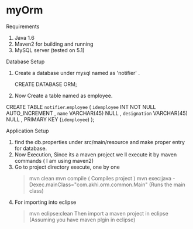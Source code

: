 myOrm
=====

Requirements

1. Java 1.6 
2. Maven2 for building and running
3. MySQL server (tested on 5.1) 

Database Setup

1. Create a database under mysql named as 'notifier' .

	CREATE DATABASE ORM;
	
2. Now Create a table named as employee.

CREATE  TABLE `notifier`.`employee` (
  `idemployee` INT NOT NULL AUTO_INCREMENT ,
  `name` VARCHAR(45) NULL ,
  `designation` VARCHAR(45) NULL ,
  PRIMARY KEY (`idemployee`) );

Application Setup

1. find the db.properties under src/main/resource and make proper entry for database.
2. Now Execution, Since its a maven project we ll execute it by maven commands ( I am using maven2)
3. Go to project directory execute, one by one
	 > mvn clean
	 > mvn compile ( Compiles project )
	 > mvn exec:java -Dexec.mainClass="com.akhi.orm.common.Main" (Runs the main class)
4. For importing into eclipse
	> mvn eclipse:clean
	> Then import a maven project in eclipse (Assuming you have maven plgin in eclipse) 

	 


